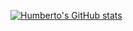 [![Humberto's GitHub stats](https://github-readme-stats.vercel.app/api?username=warrior-graph)](https://github.com/anuraghazra/github-readme-stats)
